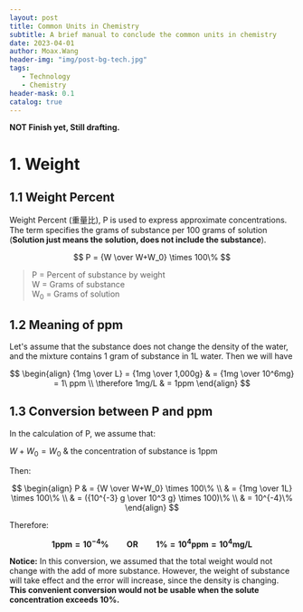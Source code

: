 ```yaml
---
layout: post
title: Common Units in Chemistry
subtitle: A brief manual to conclude the common units in chemistry
date: 2023-04-01
author: Moax.Wang
header-img: "img/post-bg-tech.jpg"
tags:
   - Technology
   - Chemistry
header-mask: 0.1
catalog: true
---
```


**NOT Finish yet, Still drafting.**

# 1. Weight

## 1.1 Weight Percent

Weight Percent (重量比), P is used to express approximate concentrations. The term specifies the grams of substance per 100 grams of solution (**Solution just means the solution, does not include the substance**).

$$
P = {W \over W+W_0} \times 100\%
$$

> P = Percent of substance by weight <br>
W = Grams of substance <br>
W<sub>0</sub> = Grams of solution

## 1.2 Meaning of ppm

Let's assume that the substance does not change the density of the water, and the mixture contains 1 gram of substance in 1L water. Then we will have

$$
\begin{align}
{1mg \over L} = {1mg \over 1,000g} & = {1mg \over 10^6mg} = 1\ ppm \\
\therefore 1mg/L & = 1ppm
\end{align}
$$

## 1.3 Conversion between P and ppm

In the calculation of P, we assume that:

$W+W_0=W_0$ & the concentration of substance is 1ppm

Then:

$$
\begin{align}
P & = {W \over W+W_0} \times 100\% \\
& = {1mg \over 1L} \times 100\% \\
& = ({10^{-3} g \over 10^3 g} \times 100)\% \\
& = 10^{-4}\%
\end{align}
$$

Therefore:

$$
\boldsymbol{1ppm = 10^{-4} \% \qquad OR \qquad 1 \% = 10^4 ppm = 10^4 mg/L}
$$

**Notice:** In this conversion, we assumed that the total weight would not change with the add of more substance. However, the weight of substance will take effect and the error will increase, since the density is changing. **This convenient conversion would not be usable when the solute concentration exceeds 10%.**
